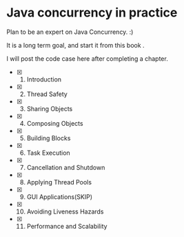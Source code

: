 # Java concurrency in practice

Plan to be an expert on Java Concurrency. :)

It is a long term goal, and start it from this book <JAVA Concurrency In Practice>.

I will post the code case here after completing a chapter.

- [x] 1. Introduction
- [x] 2. Thread Safety
- [x] 3. Sharing Objects
- [x] 4. Composing Objects
- [x] 5. Building Blocks
- [x] 6. Task Execution
- [x] 7. Cancellation and Shutdown
- [x] 8. Applying Thread Pools
- [x] 9. GUI Applications(SKIP)
- [x] 10. Avoiding Liveness Hazards
- [x] 11. Performance and Scalability